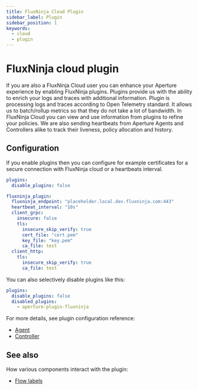 ```yaml
---
title: FluxNinja Cloud Plugin
sidebar_label: Plugin
sidebar_position: 1
keywords:
  - cloud
  - plugin
---
```


# FluxNinja cloud plugin

If you are also a FluxNinja Cloud user you can enhance your Aperture experience by enabling FluxNinja plugins.
Plugins provide us with the ability to enrich your logs and traces with additional information.
Plugin is processing logs and traces according to Open Telemetry standard.
It allows us to batch/rollup metrics so that they do not take a lot of bandwidth.
In FluxNinja Cloud you can view and use information from plugins to refine your policies.
We are also sending heartbeats from Aperture Agents and Controllers alike to track their liveness, policy allocation and history.

## Configuration

If you enable plugins then you can configure for example certificates for a secure connection with FluxNinja cloud or a heartbeats interval.

```yaml
plugins:
  disable_plugins: false

fluxninja_plugin:
  fluxninja_endpoint: "placeholder.local.dev.fluxninja.com:443"
  heartbeat_interval: "10s"
  client_grpc:
    insecure: false
    tls:
      insecure_skip_verify: true
      cert_file: "cert.pem"
      key_file: "key.pem"
      ca_file: test
  client_http:
    tls:
      insecure_skip_verify: true
      ca_file: test
```

You can also selectively disable plugins like this:

```yaml
plugins:
  disable_plugins: false
  disabled_plugins:
    - aperture-plugin-fluxninja
```

For more details, see plugin configuration reference:

- [Agent](/reference/configuration/agent#plugin-configuration)
- [Controller](/reference/configuration/controller#plugin-configuration)

## See also

How various components interact with the plugin:

- [Flow labels](/concepts/flow-control/label/label.md#plugin)
